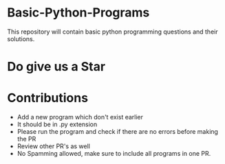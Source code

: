 # Basic-Python-Programs
This repository will contain basic python programming questions and their solutions.

# Do give us a Star 

# Contributions

- Add a new program which don't exist earlier
- It should be in .py extension
- Please run the program and check if there are no errors before making the PR
- Review other PR's as well
- No Spamming allowed, make sure to include all programs in one PR.
